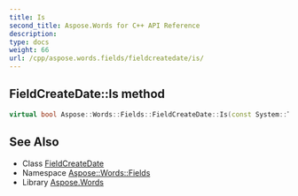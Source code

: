```yaml
---
title: Is
second_title: Aspose.Words for C++ API Reference
description: 
type: docs
weight: 66
url: /cpp/aspose.words.fields/fieldcreatedate/is/
---
```

## FieldCreateDate::Is method




```cpp
virtual bool Aspose::Words::Fields::FieldCreateDate::Is(const System::TypeInfo &target) const override
```

## See Also

* Class [FieldCreateDate](../)
* Namespace [Aspose::Words::Fields](../../)
* Library [Aspose.Words](../../../)
